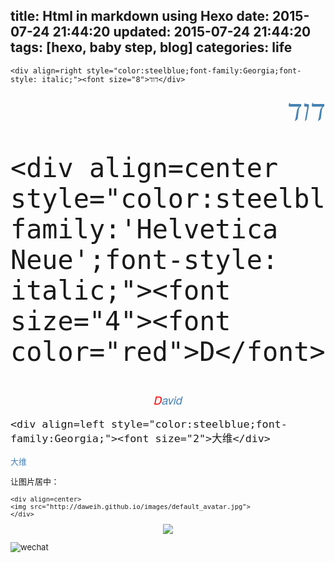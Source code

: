 title: Html in markdown using Hexo
date: 2015-07-24 21:44:20
updated: 2015-07-24 21:44:20
tags: [hexo, baby step, blog]
categories: life
---

```
<div align=right style="color:steelblue;font-family:Georgia;font-style: italic;"><font size="8">דוד</div>
```

<div align=right style="color:steelblue;font-family:Georgia;font-style: italic;"><font size="8">דוד</div>

```
<div align=center style="color:steelblue;font-family:'Helvetica Neue';font-style: italic;"><font size="4"><font color="red">D</font>avid</div>
```

<div align=center style="color:steelblue;font-family:'Helvetica Neue';font-style: italic;"><font size="4"><font color="red">D</font>avid</div>

```
<div align=left style="color:steelblue;font-family:Georgia;"><font size="2">大维</div>
```

<div align=left style="color:steelblue;font-family:Georgia;"><font size="2">大维</div>

让图片居中：

```
<div align=center>
<img src="http://daweih.github.io/images/default_avatar.jpg">
</div>

```

<div align=center>
<img src="http://daweih.github.io/images/default_avatar.jpg">
</div>

![wechat](http://daweih.github.io/images/wechat_small_black.jpg)
